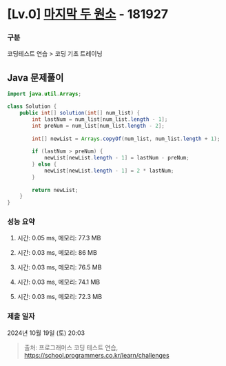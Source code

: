 # [Lv.0] [마지막 두 원소](https://school.programmers.co.kr/learn/courses/30/lessons/181927?language=java) - 181927 

### 구분

코딩테스트 연습 > 코딩 기초 트레이닝

## Java 문제풀이

```java
import java.util.Arrays;

class Solution {
    public int[] solution(int[] num_list) {
        int lastNum = num_list[num_list.length - 1];
        int preNum = num_list[num_list.length - 2];        
        
        int[] newList = Arrays.copyOf(num_list, num_list.length + 1);
        
        if (lastNum > preNum) {
            newList[newList.length - 1] = lastNum - preNum;
        } else {
            newList[newList.length - 1] = 2 * lastNum;
        }        
        
        return newList;
    }
}

```

### 성능 요약

1. 시간: 0.05 ms, 메모리: 77.3 MB

2. 시간: 0.03 ms, 메모리: 86 MB
3. 시간: 0.03 ms, 메모리: 76.5 MB
4. 시간: 0.03 ms, 메모리: 74.1 MB
5. 시간: 0.03 ms, 메모리: 72.3 MB

### 제출 일자

2024년 10월 19일 (토) 20:03

> 출처: 프로그래머스 코딩 테스트 연습, https://school.programmers.co.kr/learn/challenges